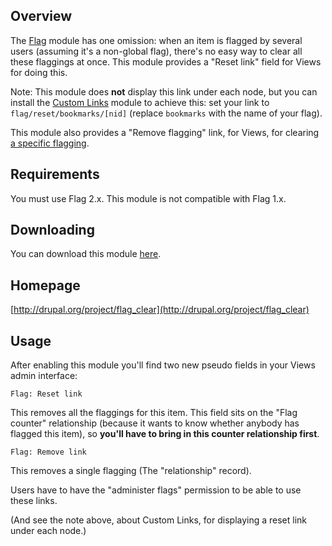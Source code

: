 Overview
--------

The [Flag][1] module has one omission: when an item is flagged by
several users (assuming it's a non-global flag), there's no easy way to
clear all these flaggings at once. This module provides a "Reset link"
field for Views for doing this.

Note: This module does **not** display this link under each node, but
you can install the [Custom Links][2] module to achieve this: set your
link to `flag/reset/bookmarks/[nid]` (replace `bookmarks` with the name
of your flag).

This module also provides a "Remove flagging" link, for Views, for
clearing [a specific flagging][3].

Requirements
------------

You must use Flag 2.x. This module is not compatible with Flag 1.x.

Downloading
-----------

You can download this module [here](http://github.com/mooffie/flag_clear/archives/master).

Homepage
--------

[http://drupal.org/project/flag_clear](http://drupal.org/project/flag_clear)

Usage
-----

After enabling this module you'll find two new pseudo fields in your
Views admin interface:

  `Flag: Reset link`

This removes all the flaggings for this item. This field sits on the
"Flag counter" relationship (because it wants to know whether anybody
has flagged this item), so **you'll have to bring in this counter
relationship first**.

  `Flag: Remove link`

This removes a single flagging (The "relationship" record).

Users have to have the "administer flags" permission to be able to use
these links.

(And see the note above, about Custom Links, for displaying a reset link
under each node.)

[1]: http://drupal.org/project/flag
[2]: http://drupal.org/project/custom_links
[3]: http://drupal.org/node/889874

